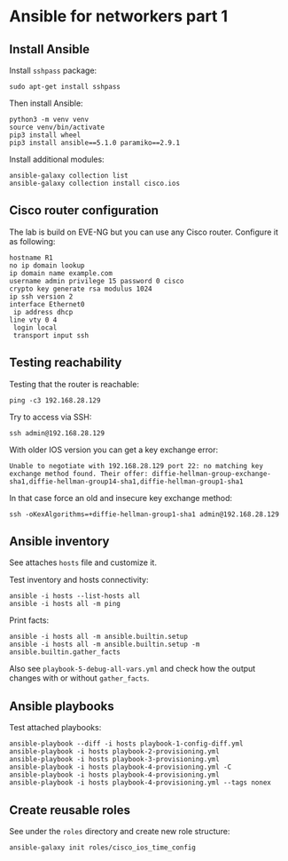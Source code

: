 # Ansible for networkers part 1

## Install Ansible

Install `sshpass` package:

~~~
sudo apt-get install sshpass
~~~

Then install Ansible:

~~~
python3 -m venv venv
source venv/bin/activate
pip3 install wheel
pip3 install ansible==5.1.0 paramiko==2.9.1
~~~

Install additional modules:

~~~
ansible-galaxy collection list
ansible-galaxy collection install cisco.ios
~~~

## Cisco router configuration

The lab is build on EVE-NG but you can use any Cisco router. Configure it as following:

~~~
hostname R1
no ip domain lookup
ip domain name example.com
username admin privilege 15 password 0 cisco
crypto key generate rsa modulus 1024
ip ssh version 2
interface Ethernet0
 ip address dhcp
line vty 0 4
 login local
 transport input ssh
~~~

## Testing reachability

Testing that the router is reachable:

~~~
ping -c3 192.168.28.129
~~~

Try to access via SSH:

~~~
ssh admin@192.168.28.129
~~~

With older IOS version you can get a key exchange error:

~~~
Unable to negotiate with 192.168.28.129 port 22: no matching key exchange method found. Their offer: diffie-hellman-group-exchange-sha1,diffie-hellman-group14-sha1,diffie-hellman-group1-sha1
~~~

In that case force an old and insecure key exchange method:

~~~
ssh -oKexAlgorithms=+diffie-hellman-group1-sha1 admin@192.168.28.129
~~~

## Ansible inventory

See attaches `hosts` file and customize it.

Test inventory and hosts connectivity:

~~~
ansible -i hosts --list-hosts all
ansible -i hosts all -m ping
~~~

Print facts:

~~~
ansible -i hosts all -m ansible.builtin.setup
ansible -i hosts all -m ansible.builtin.setup -m ansible.builtin.gather_facts
~~~

Also see `playbook-5-debug-all-vars.yml` and check how the output changes with or without `gather_facts`.

## Ansible playbooks

Test attached playbooks:

~~~
ansible-playbook --diff -i hosts playbook-1-config-diff.yml
ansible-playbook -i hosts playbook-2-provisioning.yml
ansible-playbook -i hosts playbook-3-provisioning.yml
ansible-playbook -i hosts playbook-4-provisioning.yml -C
ansible-playbook -i hosts playbook-4-provisioning.yml
ansible-playbook -i hosts playbook-4-provisioning.yml --tags nonex
~~~

## Create reusable roles

See under the `roles` directory and create new role structure:

~~~
ansible-galaxy init roles/cisco_ios_time_config
~~~
